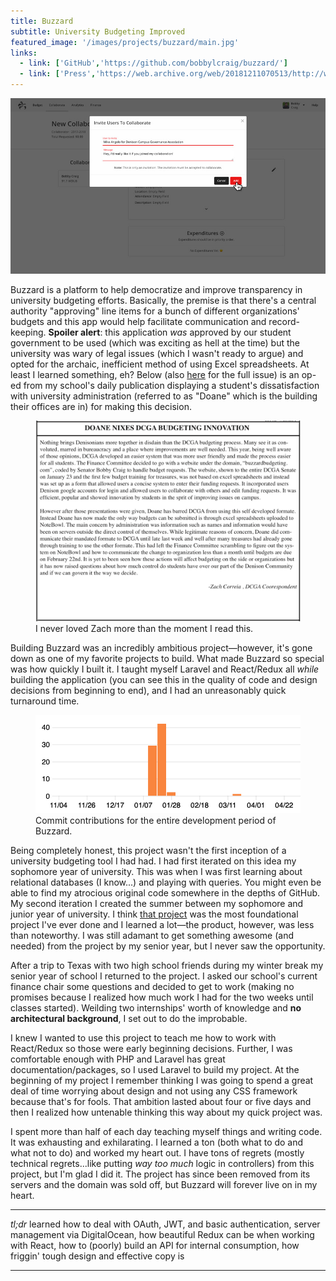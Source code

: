 ```yaml
---
title: Buzzard
subtitle: University Budgeting Improved
featured_image: '/images/projects/buzzard/main.jpg'
links:
  - link: ['GitHub','https://github.com/bobbylcraig/buzzard/']
  - link: ['Press','https://web.archive.org/web/20181211070513/http://www.denisonbullsheet.com/wp-content/uploads/2018/01/1.31.18.pdf']
---
```


![](/images/projects/buzzard/main.jpg)

Buzzard is a platform to help democratize and improve transparency in university budgeting efforts. Basically, the premise is that there's a central authority "approving" line items for a bunch of different organizations' budgets and this app would help facilitate communication and record-keeping. **Spoiler alert**: this application _was_ approved by our student government to be used (which was exciting as hell at the time) but the university was wary of legal issues (which I wasn't ready to argue) and opted for the archaic, inefficient method of using Excel spreadsheets. At least I learned something, eh? Below (also [here](https://web.archive.org/web/20181211070513/http://www.denisonbullsheet.com/wp-content/uploads/2018/01/1.31.18.pdf) for the full issue) is an op-ed from my school's daily publication displaying a student's dissatisfaction with university administration (referred to as "Doane" which is the building their offices are in) for making this decision.

<figure>
	<div class="gallery" data-columns="1">
		<img src="/images/projects/buzzard/bullsheet-op-ed.png" alt="I never loved Zach more than the moment I read this.">
	</div>
	<figcaption>I never loved Zach more than the moment I read this.</figcaption>
</figure>

Building Buzzard was an incredibly ambitious project&mdash;however, it's gone down as one of my favorite projects to build. What made Buzzard so special was how quickly I built it. I taught myself Laravel and React/Redux all _while_ building the application (you can see this in the quality of code and design decisions from beginning to end), and I had an unreasonably quick turnaround time.

<figure>
	<div class="gallery" data-columns="1">
		<img src="/images/projects/buzzard/buzzard-contributions.png" alt="Contributions for the entire development period of Buzzard.">
	</div>
	<figcaption>Commit contributions for the entire development period of Buzzard.</figcaption>
</figure>

Being completely honest, this project wasn't the first inception of a university budgeting tool I had had. I had first iterated on this idea my sophomore year of university. This was when I was first learning about relational databases (I know...) and playing with queries. You might even be able to find my atrocious original code somewhere in the depths of GitHub. My second iteration I created the summer between my sophomore and junior year of university. I think [that project](https://github.com/bobbylcraig/buDUget) was the most foundational project I've ever done and I learned a lot&mdash;the product, however, was less than noteworthy. I was still adamant to get something awesome (and needed) from the project by my senior year, but I never saw the opportunity.

After a trip to Texas with two high school friends during my winter break my senior year of school I returned to the project. I asked our school's current finance chair some questions and decided to get to work (making no promises because I realized how much work I had for the two weeks until classes started). Weilding two internships' worth of knowledge and **no architectural background**, I set out to do the improbable.

I knew I wanted to use this project to teach me how to work with React/Redux so those were early beginning decisions. Further, I was comfortable enough with PHP and Laravel has great documentation/packages, so I used Laravel to build my project. At the beginning of my project I remember thinking I was going to spend a great deal of time worrying about design and not using any CSS framework because that's for fools. That ambition lasted about four or five days and then I realized how untenable thinking this way about my quick project was.

I spent more than half of each day teaching myself things and writing code. It was exhausting and exhilarating. I learned a ton (both what to do and what not to do) and worked my heart out. I have tons of regrets (mostly technical regrets...like putting _way too much_ logic in controllers) from this project, but I'm glad I did it. The project has since been removed from its servers and the domain was sold off, but Buzzard will forever live on in my heart.

---

_tl;dr_ learned how to deal with OAuth, JWT, and basic authentication, server management via DigitalOcean, how beautiful Redux can be when working with React, how to (poorly) build an API for internal consumption, how friggin' tough design and effective copy is

---
